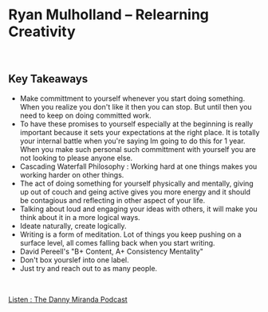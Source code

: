 # Ryan Mulholland – Relearning Creativity
<br>

## Key Takeaways <br>

* Make committment to yourself whenever you start doing something. When you realize you don't like it then you can stop. But until then you need to keep on doing committed work.
* To have these promises to yourself especially at the beginning is really important because it sets your expectations at the right place. It is totally your internal battle when you're saying Im going to do this for 1 year. When you make such personal such committment with yourself you are not looking to please anyone else.
* Cascading Waterfall Philosophy : Working hard at one things makes you working harder on other things.
* The act of doing something for yourself physically and mentally, giving up out of couch and geing active gives you more energy and it should be contagious and reflecting in other aspect of your life.
* Talking about loud and engaging your ideas with others, it will make you think about it in a more logical ways.
* Ideate naturally, create logically.
* Writing is a form of meditation. Lot of things you keep pushing on a surface level, all comes falling back when you start writing.
* David Pereell's "B+ Content, A+ Consistency Mentality"
* Don't box yourslef into one label. 
* Just try and reach out to as many people.

<br>

[Listen : The Danny Miranda Podcast](https://dannymiranda.com/020-ryan-mulholland/)

